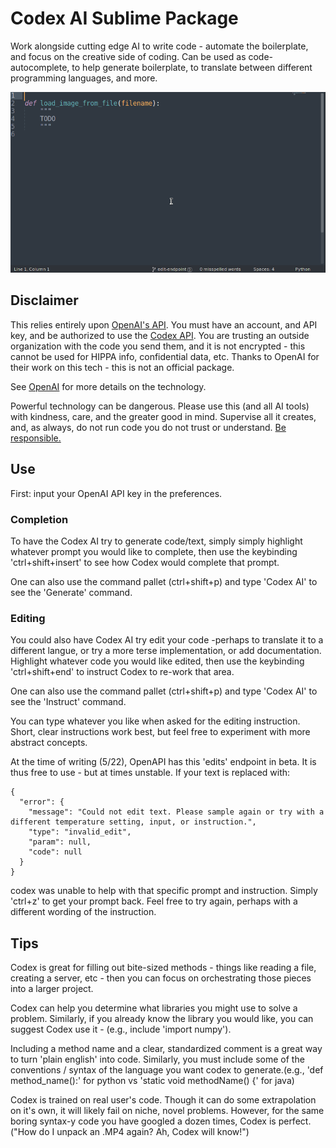 # Codex AI Sublime Package
Work alongside cutting edge AI to write code - automate the boilerplate, and focus on the creative side of coding.
Can be used as code-autocomplete, to help generate boilerplate, to translate between different programming languages, and more.

![gif](sublime-codex.gif)

## Disclaimer
This relies entirely upon [OpenAI's API](https://openai.com/blog/openai-api/). You must have an account, and API key, and be authorized to use the [Codex API](https://openai.com/blog/openai-codex/).
You are trusting an outside organization with the code you send them, and it is not encrypted - this cannot be used for HIPPA info, confidential data, etc.
Thanks to OpenAI for their work on this tech - this is not an official package.

See [OpenAI](https://openai.com/blog/openai-codex/) for more details on the technology.

Powerful technology can be dangerous. Please use this (and all AI tools) with kindness, care, and the greater good in mind. Supervise all it creates, and, as always, do not run code you do not trust or understand. [Be responsible.](https://beta.openai.com/policies/codex-terms)

## Use
First: input your OpenAI API key in the preferences.

### Completion
To have the Codex AI try to generate code/text, simply simply highlight whatever prompt you would like to complete, then use the keybinding 'ctrl+shift+insert' to see how Codex would complete that prompt.  

One can also use the command pallet (ctrl+shift+p) and type 'Codex AI' to see the 'Generate' command.


### Editing
You could also have Codex AI try edit your code -perhaps to translate it to a different langue, or try a more terse implementation, or add documentation. Highlight whatever code you would like edited, then use the keybinding 'ctrl+shift+end' to instruct Codex to re-work that area.  

One can also use the command pallet (ctrl+shift+p) and type 'Codex AI' to see the 'Instruct' command.

You can type whatever you like when asked for the editing instruction. Short, clear instructions work best, but feel free to experiment with more abstract concepts.

At the time of writing (5/22), OpenAPI has this 'edits' endpoint in beta. It is thus free to use - but at times unstable. If your text is replaced with:
```
{
  "error": {
    "message": "Could not edit text. Please sample again or try with a different temperature setting, input, or instruction.",
    "type": "invalid_edit",
    "param": null,
    "code": null
  }
}
```
codex was unable to help with that specific prompt and instruction. Simply 'ctrl+z' to get your prompt back. Feel free to try again, perhaps with a different wording of the instruction.

## Tips
Codex is great for filling out bite-sized methods - things like reading a file, creating a server, etc - then you can focus on orchestrating those pieces into a larger project.

Codex can help you determine what libraries you might use to solve a problem. Similarly, if you already know the library you would like, you can suggest Codex use it - (e.g., include 'import numpy').

Including a method name and a clear, standardized comment is a great way to turn 'plain english' into code.
Similarly, you must include some of the conventions / syntax of the language you want codex to generate.(e.g., 'def method_name():' for python vs 'static void methodName() {' for java)


Codex is trained on real user's code. Though it can do some extrapolation on it's own, it will likely fail on niche, novel problems. However, for the same boring syntax-y code you have googled a dozen times, Codex is perfect. ("How do I unpack an .MP4 again? Ah, Codex will know!")
